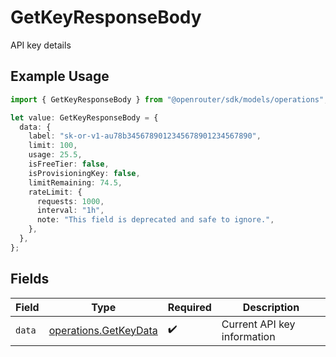 # GetKeyResponseBody

API key details

## Example Usage

```typescript
import { GetKeyResponseBody } from "@openrouter/sdk/models/operations";

let value: GetKeyResponseBody = {
  data: {
    label: "sk-or-v1-au78b3456789012345678901234567890",
    limit: 100,
    usage: 25.5,
    isFreeTier: false,
    isProvisioningKey: false,
    limitRemaining: 74.5,
    rateLimit: {
      requests: 1000,
      interval: "1h",
      note: "This field is deprecated and safe to ignore.",
    },
  },
};
```

## Fields

| Field                                                          | Type                                                           | Required                                                       | Description                                                    |
| -------------------------------------------------------------- | -------------------------------------------------------------- | -------------------------------------------------------------- | -------------------------------------------------------------- |
| `data`                                                         | [operations.GetKeyData](../../models/operations/getkeydata.md) | :heavy_check_mark:                                             | Current API key information                                    |